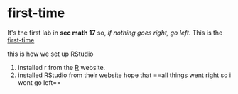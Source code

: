 # first-time
It's the first lab in **sec math 17** so, *if nothing goes right, go left*. 
This is the [first-time](https://www.example.com)


this is how we set up RStudio

1. installed r from the [R](www.r-project.com) website.
2. installed RStudio from their website
hope that ==all things went right so i wont go left==